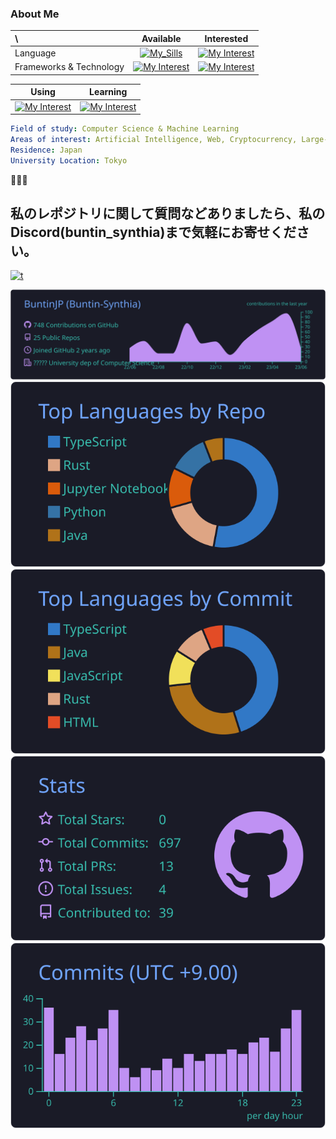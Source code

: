 ### About Me

<div>
  <center>

| \                       |                                                         Available                                                         |                                                   Interested                                                   |
| :---------------------- | :-----------------------------------------------------------------------------------------------------------------------: | :------------------------------------------------------------------------------------------------------------: |
| Language                |             [![My_Sills](https://skill-icons.buntin.workers.dev/icons?i=ts,js,py,java,c)](https://buntin.xyz)             |      [![My Interest](https://skill-icons.buntin.workers.dev/icons?i=rust,go,crystal,haskell,swift)](https://buntin.xyz)      |
| Frameworks & Technology | [![My Interest](https://skill-icons.buntin.workers.dev/icons?i=react,redux,nodejs,docker,tensorflow)](https://buntin.xyz) | [![My Interest](https://skill-icons.buntin.workers.dev/icons?i=tauri,astro,nextjs,svelte,kubernetes)](https://buntin.xyz) |

|                                                            Using                                                            |                                                           Learning                                                            |
| :-------------------------------------------------------------------------------------------------------------------------: |:-------------------------------------------------------------------------------------------------------------------------: |
| [![My Interest](https://skill-icons.buntin.workers.dev/icons?i=cloudflare,nginx,azure,gcp,linux,neovim,vscode)](https://buntin.xyz) |[![My Interest](https://skill-icons.buntin.workers.dev/icons?i=scikitlearn,tailwind,wasm)](https://buntin.xyz) |

</center>
  </div>
  
```yaml
Field of study: Computer Science & Machine Learning
Areas of interest: Artificial Intelligence, Web, Cryptocurrency, Large-scale Language Models
Residence: Japan
University Location: Tokyo
```

🤌🤌🤌

## 私のレポジトリに関して質問などありましたら、私の Discord(buntin_synthia)まで気軽にお寄せください。

[![t](https://skill-icons.buntin.workers.dev/icons?i=discord)](https://github.com/buntinjp)

[![](https://raw.githubusercontent.com/BuntinJP/BuntinJP/main/profile-summary-card-output/tokyonight/0-profile-details.svg)](https://github.com/buntinjp)
[![](https://raw.githubusercontent.com/BuntinJP/BuntinJP/main/profile-summary-card-output/tokyonight/1-repos-per-language.svg)](https://github.com/buntinjp)
[![](https://raw.githubusercontent.com/BuntinJP/BuntinJP/main/profile-summary-card-output/tokyonight/2-most-commit-language.svg)](https://github.com/buntinjp)
[![](https://raw.githubusercontent.com/BuntinJP/BuntinJP/main/profile-summary-card-output/tokyonight/3-stats.svg)](https://github.com/buntinjp)
[![](https://raw.githubusercontent.com/BuntinJP/BuntinJP/main/profile-summary-card-output/tokyonight/4-productive-time.svg)](https://github.com/buntinjp)
